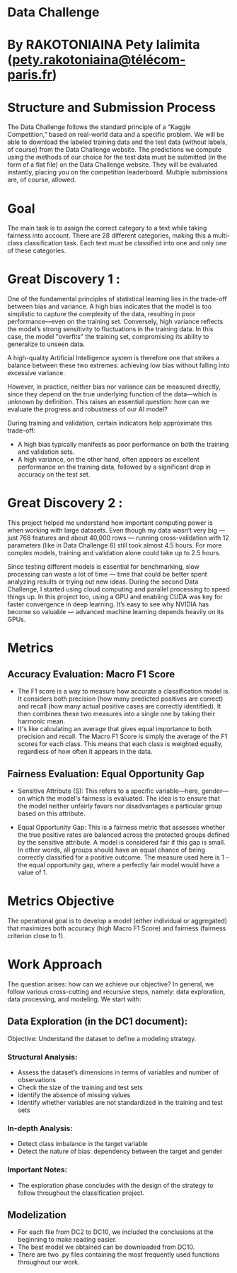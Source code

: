 # Data Challenge

# By RAKOTONIAINA Pety Ialimita (pety.rakotoniaina@télécom-paris.fr)

# Structure and Submission Process
The Data Challenge follows the standard principle of a “Kaggle Competition,” based on real-world data and a specific problem. We will be able to download the labeled training data and the test data (without labels, of course) from the Data Challenge website. The predictions we compute using the methods of our choice for the test data must be submitted (in the form of a flat file) on the Data Challenge website. They will be evaluated instantly, placing you on the competition leaderboard. Multiple submissions are, of course, allowed.

# Goal
The main task is to assign the correct category to a text while taking fairness into account. There are 28 different categories, making this a multi-class classification task. Each text must be classified into one and only one of these categories. 

# Great Discovery 1 :
One of the fundamental principles of statistical learning lies in the trade-off between bias and variance. A high bias indicates that the model is too simplistic to capture the complexity of the data, resulting in poor performance—even on the training set. Conversely, high variance reflects the model’s strong sensitivity to fluctuations in the training data. In this case, the model "overfits" the training set, compromising its ability to generalize to unseen data.

A high-quality Artificial Intelligence system is therefore one that strikes a balance between these two extremes: achieving low bias without falling into excessive variance.

However, in practice, neither bias nor variance can be measured directly, since they depend on the true underlying function of the data—which is unknown by definition. This raises an essential question: how can we evaluate the progress and robustness of our AI model?

During training and validation, certain indicators help approximate this trade-off:
- A high bias typically manifests as poor performance on both the training and validation sets.
- A high variance, on the other hand, often appears as excellent performance on the training data, followed by a significant drop in accuracy on the test set.

# Great Discovery 2 : 
This project helped me understand how important computing power is when working with large datasets. Even though my data wasn’t very big — just 768 features and about 40,000 rows — running cross-validation with 12 parameters (like in Data Challenge 6) still took almost 4.5 hours. For more complex models, training and validation alone could take up to 2.5 hours.

Since testing different models is essential for benchmarking, slow processing can waste a lot of time — time that could be better spent analyzing results or trying out new ideas. During the second Data Challenge, I started using cloud computing and parallel processing to speed things up. In this project too, using a GPU and enabling CUDA was key for faster convergence in deep learning. It’s easy to see why NVIDIA has become so valuable — advanced machine learning depends heavily on its GPUs.

# Metrics
## Accuracy Evaluation: Macro F1 Score
- The F1 score is a way to measure how accurate a classification model is. It considers both precision (how many predicted positives are correct) and recall (how many actual positive cases are correctly identified). It then combines these two measures into a single one by taking their harmonic mean. 
- It's like calculating an average that gives equal importance to both precision and recall. The Macro F1 Score is simply the average of the F1 scores for each class. This means that each class is weighted equally, regardless of how often it appears in the data.

## Fairness Evaluation: Equal Opportunity Gap
- Sensitive Attribute (S): This refers to a specific variable—here, gender—on which the model's fairness is evaluated. The idea is to ensure that the model neither unfairly favors nor disadvantages a particular group based on this attribute.

- Equal Opportunity Gap: This is a fairness metric that assesses whether the true positive rates are balanced across the protected groups defined by the sensitive attribute. A model is considered fair if this gap is small. In other words, all groups should have an equal chance of being correctly classified for a positive outcome. The measure used here is 1 - the equal opportunity gap, where a perfectly fair model would have a value of 1.

# Metrics Objective
The operational goal is to develop a model (either individual or aggregated) that maximizes both accuracy (high Macro F1 Score) and fairness (fairness criterion close to 1).

# Work Approach
The question arises: how can we achieve our objective?
In general, we follow various cross-cutting and recursive steps, namely: data exploration, data processing, and modeling. 
We start with:

## Data Exploration (in the DC1 document):
Objective: Understand the dataset to define a modeling strategy.

### Structural Analysis:
- Assess the dataset’s dimensions in terms of variables and number of observations
- Check the size of the training and test sets
- Identify the absence of missing values
- Identify whether variables are not standardized in the training and test sets

### In-depth Analysis:
- Detect class imbalance in the target variable
- Detect the nature of bias: dependency between the target and gender

### Important Notes:
- The exploration phase concludes with the design of the strategy to follow throughout the classification project.

## Modelization


- For each file from DC2 to DC10, we included the conclusions at the beginning to make reading easier.
- The best model we obtained can be downloaded from DC10.
- There are two .py files containing the most frequently used functions throughout our work.

